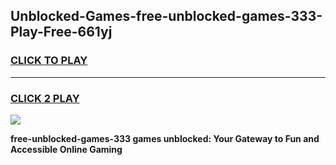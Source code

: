 
## Unblocked-Games-free-unblocked-games-333-Play-Free-661yj
<h3>
<a href="https://premium76.site?title=free-unblocked-games-333&ref=18A">CLICK TO PLAY</a></h3>
<hr>

<h3>
<a href="https://premium76.site?title=free-unblocked-games-333&ref=18A">CLICK 2 PLAY</a>
  
</h3>

<a href="https://premium76.site?title=free-unblocked-games-333&ref=18A"><img src="https://clearcache.store/games.png"></a>


**free-unblocked-games-333 games unblocked: Your Gateway to Fun and Accessible Online Gaming**
